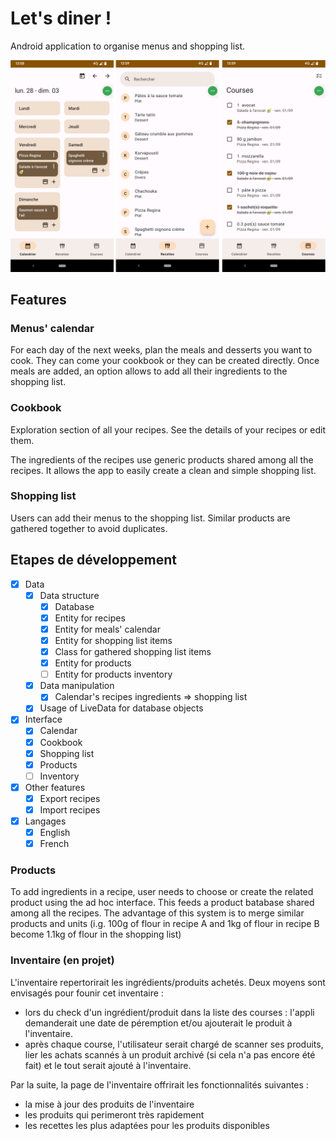 # Let's diner !

Android application to organise menus and shopping list.

![./assets/preview.png](./assets/preview.jpg)

## Features

### Menus' calendar

For each day of the next weeks, plan the meals and desserts you want to cook. They can come your cookbook or they can be created directly. Once meals are added, an option allows to add all their ingredients to the shopping list. 

### Cookbook

Exploration section of all your recipes. See the details of your recipes or edit them.

The ingredients of the recipes use generic products shared among all the recipes. It allows the app to easily create a clean and simple shopping list.

### Shopping list

Users can add their menus to the shopping list. Similar products are gathered together to avoid duplicates.

## Etapes de développement

- [X] Data
  - [X] Data structure
    - [X] Database
    - [X] Entity for recipes
    - [X] Entity for meals' calendar
    - [X] Entity for shopping list items
    - [X] Class for gathered shopping list items
    - [x] Entity for products
    - [ ] Entity for products inventory
  - [X] Data manipulation
    - [x] Calendar's recipes ingredients => shopping list
  - [X] Usage of LiveData for database objects
- [X] Interface
  - [X] Calendar
  - [X] Cookbook
  - [X] Shopping list
  - [X] Products
  - [ ] Inventory
- [X] Other features
  - [X] Export recipes
  - [X] Import recipes
- [X] Langages
  - [X] English
  - [X] French

### Products

To add ingredients in a recipe, user needs to choose or create the related product using the ad hoc interface. This feeds a product batabase shared among all the recipes. The advantage of this system is to merge similar products and units (i.g. 100g of flour in recipe A and 1kg of flour in recipe B become 1.1kg of flour in the shopping list)

### Inventaire (en projet)

L'inventaire repertorirait les ingrédients/produits achetés. Deux moyens sont envisagés pour founir cet inventaire :

* lors du check d'un ingrédient/produit dans la liste des courses : l'appli demanderait une date de péremption et/ou ajouterait le produit à l'inventaire.
* après chaque course, l'utilisateur serait chargé de scanner ses produits, lier les achats scannés à un produit archivé (si cela n'a pas encore été fait) et le tout serait ajouté à l'inventaire.

Par la suite, la page de l'inventaire offrirait les fonctionnalités suivantes :

* la mise à jour des produits de l'inventaire
* les produits qui perimeront très rapidement
* les recettes les plus adaptées pour les produits disponibles
